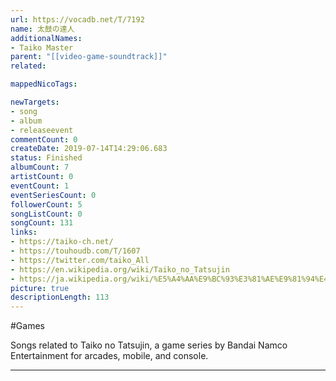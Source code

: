 ```yaml
---
url: https://vocadb.net/T/7192
name: 太鼓の達人
additionalNames: 
- Taiko Master
parent: "[[video-game-soundtrack]]"
related:

mappedNicoTags:

newTargets:
- song
- album
- releaseevent
commentCount: 0
createDate: 2019-07-14T14:29:06.683
status: Finished
albumCount: 7
artistCount: 0
eventCount: 1
eventSeriesCount: 0
followerCount: 5
songListCount: 0
songCount: 131
links: 
- https://taiko-ch.net/
- https://touhoudb.com/T/1607
- https://twitter.com/taiko_All
- https://en.wikipedia.org/wiki/Taiko_no_Tatsujin
- https://ja.wikipedia.org/wiki/%E5%A4%AA%E9%BC%93%E3%81%AE%E9%81%94%E4%BA%BA
picture: true
descriptionLength: 113
---
```


#Games

Songs related to Taiko no Tatsujin, a game series by Bandai Namco Entertainment for arcades, mobile, and console.

---

